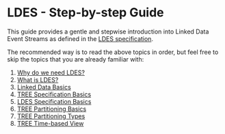 # LDES - Step-by-step Guide
This guide provides a gentle and stepwise introduction into Linked Data Event Streams as defined in the [LDES specification](https://w3id.org/ldes/specification).

The recommended way is to read the above topics in order, but feel free to skip the topics that you are already familiar with:

1. [Why do we need LDES?](./A-why-do-we-need-ldes.md)
2. [What is LDES?](./B-what-is-ldes.md)
3. [Linked Data Basics](./C-linked-data-basics.md)
4. [TREE Specification Basics](./D-tree-specs.md)
5. [LDES Specification Basics](./E-ldes-specs.md)
6. [TREE Partitioning Basics](./F-tree-partitioning.md)
7. [TREE Partitioning Types](./G-tree-partitioning-types.md)
8. [TREE Time-based View](./H-time-based-view.md)
